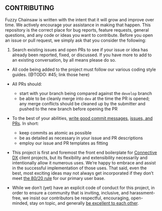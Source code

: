## CONTRIBUTING

Fuzzy Chainsaw is written with the intent that it will grow and improve over time. We actively encourage your assistance in making that happen. This repository is the correct place for bug reports, feature requests, general questions, and any code or ideas you want to contribute. Before you open an issue or pull request, we simply ask that you consider the following:

1. Search existing issues and open PRs to see if your issue or idea has already been reported, fixed, or discussed. If you have more to add to an existing conversation, by all means please do so.

* All code being added to the project must follow our various coding style guides. (@TODO: #45; link those here)

* All PRs should:
	* start with your branch being compared against the `develop` branch
	* be able to be cleanly merge into `dev` at the time the PR is opened; any merge conflicts should be cleaned up by the submitter and pushed to the new branch before opening the PR

* To the best of your abilities, [write good commit messages](http://tbaggery.com/2008/04/19/a-note-about-git-commit-messages.html), [issues, and PRs](https://www.connectivedx.com/thinking/posts/2015/02/guidelines-better-github-messages). In short:
	* keep commits as atomic as possible
	* be as detailed as necessary in your issue and PR descriptions
	* employ our issue and PR templates as fitting

* This project is first and foremost the front end boilerplate for [Connective DX](connectivedx.com) client projects, but its flexibility and extensibility necessarily and intentionally allow it numerous uses. We’re happy to embrace and assist in the successful implementation of those uses. That said, even the best, most exciting ideas may not always get incorporated if they don’t meet [the 80/20 rule](https://en.wikipedia.org/wiki/Pareto_principle) for our primary user base.

* While we don’t (yet) have an explicit code of conduct for this project, in order to ensure a community that is inviting, inclusive, and harassment-free, we insist our contributors be respectful, encouraging, open-minded, stay on topic, and generally [be excellent to each other](http://www.reactiongifs.com/r/2013/10/Be-Excellent-to-Each-Other.gif).
